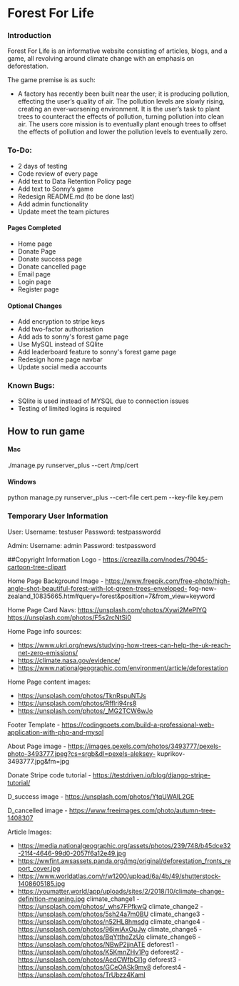 # Forest For Life

### Introduction
Forest For Life is an informative website consisting of articles, blogs, and a game, all revolving around climate
change with an emphasis on deforestation.

The game premise is as such:

- A factory has recently been built near the user; it is producing pollution, effecting the user’s quality of air. 
The pollution levels are slowly rising, creating an ever-worsening environment. It is the user’s task to plant trees to
counteract the effects of pollution, turning pollution into clean air. The users core mission is to eventually plant 
enough trees to offset the effects of pollution and lower the pollution levels to eventually zero.

### To-Do:
- 2 days of testing
- Code review of every page
- Add text to Data Retention Policy page
- Add text to Sonny’s game
- Redesign README.md (to be done last)
- Add admin functionality
- Update meet the team pictures 

#### Pages Completed
- Home page
- Donate Page
- Donate success page
- Donate cancelled page
- Email page
- Login page
- Register page

#### Optional Changes
- Add encryption to stripe keys
- Add two-factor authorisation
- Add ads to sonny's forest game page
- Use MySQL instead of SQlite
- Add leaderboard feature to sonny's forest game page
- Redesign home page navbar
- Update social media accounts

### Known Bugs:
- SQlite is used instead of MYSQL due to connection issues
- Testing of limited logins is required

## How to run game
#### Mac
./manage.py runserver_plus --cert /tmp/cert
#### Windows
python manage.py runserver_plus --cert-file cert.pem --key-file key.pem

### Temporary User Information
User:
Username: testuser
Password: testpasswordd

Admin:
Username: admin
Password: testpassword

##Copyright Information
Logo - https://creazilla.com/nodes/79045-cartoon-tree-clipart

Home Page Background Image - https://www.freepik.com/free-photo/high-angle-shot-beautiful-forest-with-lot-green-trees-enveloped-
fog-new-zealand_10835665.htm#query=forest&position=7&from_view=keyword

Home Page Card Navs:
https://unsplash.com/photos/Xywi2MePlYQ
https://unsplash.com/photos/F5s2rcNtSi0

Home Page info sources:
- https://www.ukri.org/news/studying-how-trees-can-help-the-uk-reach-net-zero-emissions/
- https://climate.nasa.gov/evidence/
- https://www.nationalgeographic.com/environment/article/deforestation

Home Page content images:
- https://unsplash.com/photos/TknRspuNTJs
- https://unsplash.com/photos/Rfflri94rs8
- https://unsplash.com/photos/_MG2TCW6wJo

Footer Template - https://codingpoets.com/build-a-professional-web-application-with-php-and-mysql

About Page image - https://images.pexels.com/photos/3493777/pexels-photo-3493777.jpeg?cs=srgb&dl=pexels-aleksey-
kuprikov-3493777.jpg&fm=jpg

Donate Stripe code tutorial - https://testdriven.io/blog/django-stripe-tutorial/

D_success image - https://unsplash.com/photos/YtqUWAlL2GE

D_cancelled image - https://www.freeimages.com/photo/autumn-tree-1408307

Article Images:
- https://media.nationalgeographic.org/assets/photos/239/748/b45dce32-21f4-4646-99d0-2057f6a12e49.jpg
- https://wwfint.awsassets.panda.org/img/original/deforestation_fronts_report_cover.jpg
- https://www.worldatlas.com/r/w1200/upload/6a/4b/49/shutterstock-1408605185.jpg
- https://youmatter.world/app/uploads/sites/2/2018/10/climate-change-definition-meaning.jpg
climate_change1 - https://unsplash.com/photos/_whs7FPfkwQ
climate_change2 - https://unsplash.com/photos/5sh24a7m0BU
climate_change3 - https://unsplash.com/photos/n52HL8hmsdg
climate_change4 - https://unsplash.com/photos/96iwiAxOuJw
climate_change5 - https://unsplash.com/photos/BqYttheZzUo
climate_change6 - https://unsplash.com/photos/NBwP2jjnATE
deforest1 - https://unsplash.com/photos/K5KmnZHv1Pg
deforest2 - https://unsplash.com/photos/AcdCWfbCI1g
deforest3 - https://unsplash.com/photos/GCeOASk9my8
deforest4 - https://unsplash.com/photos/TrUbzz4KamI
